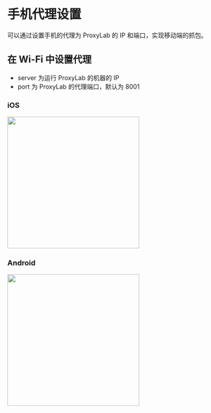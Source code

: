# 手机代理设置

可以通过设置手机的代理为 ProxyLab 的 IP 和端口，实现移动端的抓包。

## 在 Wi-Fi 中设置代理

* server 为运行 ProxyLab 的机器的 IP
* port 为 ProxyLab 的代理端口，默认为 8001

### iOS
<img src="https://img.yzcdn.cn/public_files/2018/04/18/1450c9728e75cbbe6f6532370cc36ecf.png" width="300" />

### Android
<img src="https://img.yzcdn.cn/public_files/2018/04/18/00483b3a14f3dee2ff20c460c03e41f0.jpeg" width="300" />